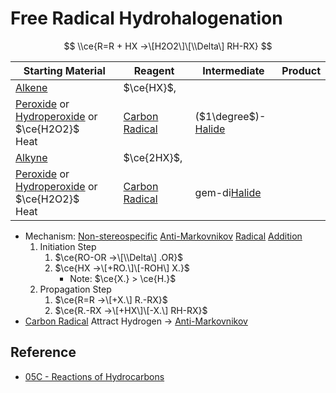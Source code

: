 # Free Radical Hydrohalogenation

$$
\\ce{R=R + HX ->\[H2O2\]\[\\Delta\] RH-RX}
$$

|Starting Material|Reagent|Intermediate|Product|
|-----------------|-------|------------|-------|
|[Alkene](../../Functional%20Group/Alkenyl%20Group.md)|$\ce{HX}$,<br>
[Peroxide](../../Functional%20Group/Peroxy%20Group.md) or [Hydroperoxide](../../Functional%20Group/Hydroperoxy%20Group.md) or $\ce{H2O2}$<br>Heat|[Carbon Radical](../Reaction%20Component/Carbon%20Radical.md)|($1\degree$)-[Halide](../../Functional%20Group/Halo%20Group.md)|
|[Alkyne](../../Functional%20Group/Alkynyl%20Group.md)|$\ce{2HX}$,<br>
[Peroxide](../../Functional%20Group/Peroxy%20Group.md) or [Hydroperoxide](../../Functional%20Group/Hydroperoxy%20Group.md) or $\ce{H2O2}$<br>Heat|[Carbon Radical](../Reaction%20Component/Carbon%20Radical.md)|gem-di[Halide](../../Functional%20Group/Halo%20Group.md)|

* Mechanism: [Non-stereospecific](../Classification%20of%20Organic%20Reaction/Addition%20Reaction.md#non-stereospecific) [Anti-Markovnikov](../Regioselectivity/Anti-Markovnikov%20Addition.md) [Radical](../Reaction%20Component/Free%20Radical.md) [Addition](../Classification%20of%20Organic%20Reaction/Addition%20Reaction.md)
  1. Initiation Step
     1. $\ce{RO-OR ->\[\\Delta\] .OR}$
     1. $\ce{HX ->\[+RO.\]\[-ROH\] X.}$
        * Note: $\ce{X.} > \ce{H.}$
  1. Propagation Step
     1. $\ce{R=R ->\[+X.\] R.-RX}$
     1. $\ce{R.-RX ->\[+HX\]\[-X.\] RH-RX}$
* [Carbon Radical](../Reaction%20Component/Carbon%20Radical.md) Attract Hydrogen → [Anti-Markovnikov](../Classification%20of%20Organic%20Reaction/Addition%20Reaction.md#anti-markovnikov)

## Reference

* [05C - Reactions of Hydrocarbons](../../../../../00%20-%20Summary/SCCH134%20-%20Organic%20Chemistry%20for%20Medical%20Science/05C%20-%20Reactions%20of%20Hydrocarbons.md)
